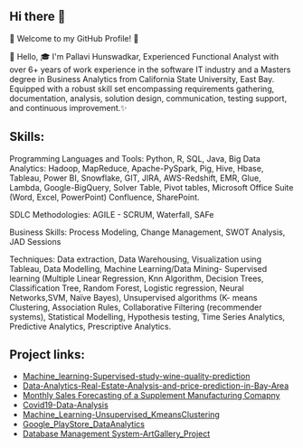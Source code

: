 ## Hi there 👋

🌟 Welcome to my GitHub Profile! 🌟

👋 Hello, 🎓 I'm Pallavi Hunswadkar, Experienced Functional Analyst with over 6+ years of work experience in the software IT industry and a Masters degree in Business Analytics from California State University, East Bay. Equipped with a robust skill set encompassing requirements gathering, documentation, analysis, solution design, communication, testing support, and continuous improvement.✨

## Skills:
Programming Languages and Tools: Python, R, SQL, Java, Big Data Analytics: Hadoop, MapReduce, Apache-PySpark, Pig, Hive, Hbase, Tableau, Power BI, Snowflake, GIT, JIRA, AWS-Redshift, EMR, Glue, Lambda, Google-BigQuery, Solver Table, Pivot tables, Microsoft Office Suite (Word, Excel, PowerPoint)
Confluence, SharePoint.

SDLC Methodologies: AGILE - SCRUM, Waterfall, SAFe

Business Skills: Process Modeling, Change Management, SWOT Analysis, JAD Sessions 

Techniques: Data extraction, Data Warehousing, Visualization using Tableau, Data Modelling, Machine Learning/Data Mining- Supervised learning (Multiple Linear Regression, Knn Algorithm, Decision Trees, Classification Tree, Random Forest, Logistic regression, Neural Networks,SVM, Naïve Bayes), Unsupervised algorithms (K- means Clustering, Association Rules, Collaborative Filtering (recommender systems), Statistical Modelling, Hypothesis testing, Time Series Analytics, Predictive Analytics, Prescriptive Analytics.

## Project links:
- [Machine_learning-Supervised-study-wine-quality-prediction](https://github.com/phunswadkar/Machine_learning-Supervised-study--wine-quality-prediction)
- [Data-Analytics-Real-Estate-Analysis-and-price-prediction-in-Bay-Area](https://github.com/phunswadkar/Data-Analytics-Real-Estate-Analysis-and-price-prediction-in-Bay-Area)
- [Monthly Sales Forecasting of a Supplement Manufacturing Comapny](https://github.com/phunswadkar/Time_Series_Analytics-Sales-Forecasting)
- [Covid19-Data-Analysis](https://github.com/phunswadkar/Covid19-Data-Analysis)
- [Machine_Learning-Unsupervised_KmeansClustering](https://github.com/phunswadkar/Machine_Learning-Unsupervised_KmeansClustering)
- [Google_PlayStore_DataAnalytics](https://github.com/phunswadkar/Google_PlayStore_DataAnalytics)
- [Database Management System-ArtGallery_Project](https://github.com/phunswadkar/DBMS_ArtGallery_Project)
